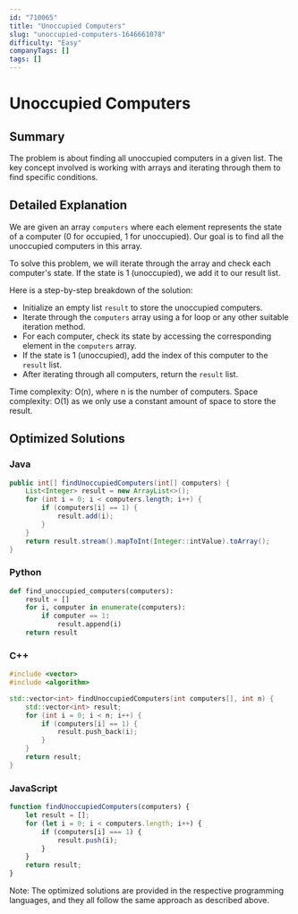 ```yaml
---
id: "710065"
title: "Unoccupied Computers"
slug: "unoccupied-computers-1646661078"
difficulty: "Easy"
companyTags: []
tags: []
---
```


# Unoccupied Computers

## Summary
The problem is about finding all unoccupied computers in a given list. The key concept involved is working with arrays and iterating through them to find specific conditions.

## Detailed Explanation
We are given an array `computers` where each element represents the state of a computer (0 for occupied, 1 for unoccupied). Our goal is to find all the unoccupied computers in this array.

To solve this problem, we will iterate through the array and check each computer's state. If the state is 1 (unoccupied), we add it to our result list.

Here is a step-by-step breakdown of the solution:

* Initialize an empty list `result` to store the unoccupied computers.
* Iterate through the `computers` array using a for loop or any other suitable iteration method.
* For each computer, check its state by accessing the corresponding element in the `computers` array.
* If the state is 1 (unoccupied), add the index of this computer to the `result` list.
* After iterating through all computers, return the `result` list.

Time complexity: O(n), where n is the number of computers.
Space complexity: O(1) as we only use a constant amount of space to store the result.

## Optimized Solutions
### Java
```java
public int[] findUnoccupiedComputers(int[] computers) {
    List<Integer> result = new ArrayList<>();
    for (int i = 0; i < computers.length; i++) {
        if (computers[i] == 1) {
            result.add(i);
        }
    }
    return result.stream().mapToInt(Integer::intValue).toArray();
}
```

### Python
```python
def find_unoccupied_computers(computers):
    result = []
    for i, computer in enumerate(computers):
        if computer == 1:
            result.append(i)
    return result
```

### C++
```cpp
#include <vector>
#include <algorithm>

std::vector<int> findUnoccupiedComputers(int computers[], int n) {
    std::vector<int> result;
    for (int i = 0; i < n; i++) {
        if (computers[i] == 1) {
            result.push_back(i);
        }
    }
    return result;
}
```

### JavaScript
```javascript
function findUnoccupiedComputers(computers) {
    let result = [];
    for (let i = 0; i < computers.length; i++) {
        if (computers[i] === 1) {
            result.push(i);
        }
    }
    return result;
}
```

Note: The optimized solutions are provided in the respective programming languages, and they all follow the same approach as described above.